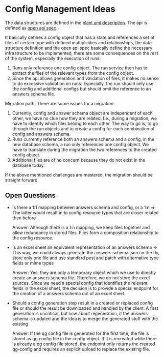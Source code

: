 <!--
SPDX-FileCopyrightText: 2024 grow platform GmbH

SPDX-License-Identifier: MIT
-->

# Config Management Ideas

The data structures are defined in the [plant uml description](config-mgmt-ds.puml).
The api is defined as [open api spec](config-mgmt.yaml).

It basically defines a config object that has a state and references a set of files of certain type with defined multiplicities and relationships, the data structure definition and the open api spec basically define the necessary infrastructure to be implemented, there are some consequences on the rest of the system, especially the execution of runs:

1. Runs only reference one config object. The run service then has to extract the files of the relevant types from the config object.
2. Since the api allows generation and validation of files, it makes no sense to do excessive validation on runs. Especially, the run should only use the config and additional configs but should omit the reference to an answers schema file.

Migration path:
There are some issues for a migration:

1. Currently, config and answer schema object are independent of each other, we have no clue how they are related. I.e., during a migration, we have to identify which files belong to each other. The way to go is, to go through the run objects and to create a config for each combination of config and answers schema.
2. Runs currently reference both an answers schema and a config, in the new database schema, a run only references one config object. We have to translate during the migration the two references to the created config object.
3. Additional files are of no concern because they do not exist in the database today.

If the above mentioned challenges are mastered, the migration should be straight forward.

## Open Questions

- Is there a 1:1 mapping between answers schema and config, or a 1:n => The latter would result in to config resource types that are closer related then before

  Answer: Although there is a 1:n mapping, we keep files together and allow redundancy in stored files. Files form a composition relationship to the config resource.
- Is an excel sheet an equivalent representation of an answers schema => This way, we could always generate the answers schema json on the fly, store only one file and use standard post and patch with alternative type fields or mime types

  Answer: Yes, they are only a temporary object which we use to directly create an answers.schema file. Therefore, we do not store the excel sources. Since we need a special config that identifies the relevant fields in the excel sheet, the decision is to provide a special endpoint for the creation of a answers schema out of an excel sheet.
- Should a config generation step result in a created or replaced config file or should the result be downloaded and handled by the client. A first generation is uncritical, but how about regeneration, if the answers schema is updated and the idea is to merge the generated stuff with the existing

  Answer: If the qg config file is generated for the first time, the file is stored as qg config file in the config object. If it is recreated while there is already a qg config file stored, the endpoint only returns the created qg-config and requires an explicit upload to replace the existing file.
